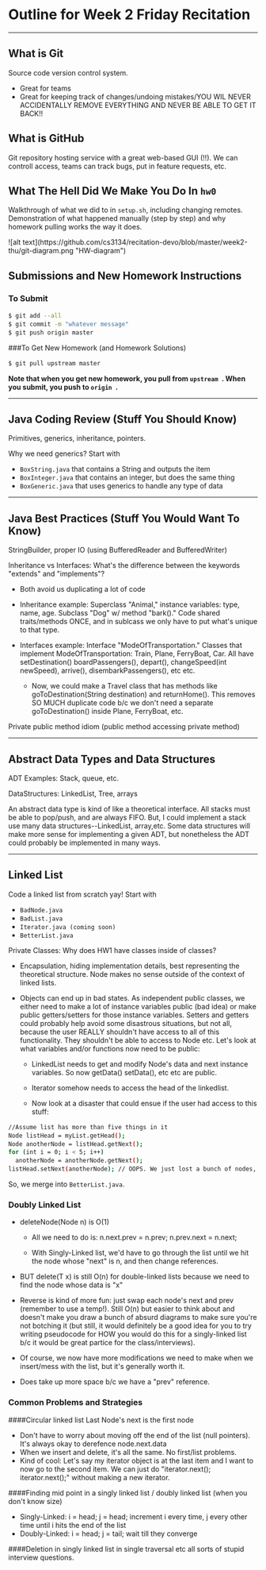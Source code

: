 # Outline for Week 2 Friday Recitation
***
## What is Git

Source code version control system.
* Great for teams
* Great for keeping track of changes/undoing mistakes/YOU WIL NEVER ACCIDENTALLY REMOVE EVERYTHING AND NEVER BE ABLE TO GET IT BACK!!

## What is GitHub
Git repository hosting service with a great web-based GUI (!!). We can controll access, teams can track bugs, put in feature requests, etc.

## What The Hell Did We Make You Do In `hw0`
Walkthrough of what we did to in `setup.sh`, including changing remotes. Demonstration of what happened manually (step by step) and why homework pulling works the way it does.
<p>
![alt text](https://github.com/cs3134/recitation-devo/blob/master/week2-thu/git-diagram.png "HW-diagram")


## Submissions and New Homework Instructions

### To Submit
```bash
$ git add --all
$ git commit -m "whatever message"
$ git push origin master
```

###To Get New Homework (and Homework Solutions)
 ```bash
$ git pull upstream master
 ```

**Note that when you get new homework, you pull from  `upstream `. When you submit, you push to  `origin `.**

***

## Java Coding Review (Stuff You Should Know)

Primitives, generics, inheritance, pointers.

Why we need generics? Start with

- `BoxString.java` that contains a String and outputs the item
- `BoxInteger.java` that contains an integer, but does the same thing
- `BoxGeneric.java` that uses generics to handle any type of data

***

## Java Best Practices (Stuff You Would Want To Know)

StringBuilder, proper IO (using BufferedReader and BufferedWriter)

Inheritance vs Interfaces: What's the difference between the keywords "extends" and "implements"?
* Both avoid us duplicating a lot of code
* Inheritance example: Superclass "Animal," instance variables: type, name, age. Subclass "Dog" w/ method "bark()." Code shared traits/methods ONCE, and in sublcass we only have to put what's unique to that type.

* Interfaces example: Interface "ModeOfTransportation." Classes that implement ModeOfTransportation: Train, Plane, FerryBoat, Car. All have setDestination() boardPassengers(), depart(), changeSpeed(int newSpeed), arrive(), disembarkPassengers(), etc etc.
  * Now, we could make a Travel class that has methods like goToDestination(String destination) and returnHome(). This removes SO MUCH duplicate code b/c we don't need a separate goToDestination() inside Plane, FerryBoat, etc.

Private public method idiom (public method accessing private method)

***

## Abstract Data Types and Data Structures

ADT Examples: Stack, queue, etc.

DataStructures: LinkedList, Tree, arrays

An abstract data type is kind of like a theoretical interface. All stacks must be able to pop/push, and are always FIFO. But, I could implement a stack use many data structures--LinkedList, array,etc. Some data structures will make more sense for implementing a given ADT, but nonetheless the ADT could probably be implemented in many ways.

***

## Linked List

Code a linked list from scratch yay! Start with

- `BadNode.java`
- `BadList.java`
- `Iterator.java (coming soon)`
- `BetterList.java`

Private Classes: Why does HW1 have classes inside of classes?
* Encapsulation, hiding implementation details, best representing the theoretical structure. Node makes no sense outside of the context of linked lists.
* Objects can end up in bad states. As independent public classes, we either need to make a lot of instance variables public (bad idea) or make public getters/setters for those instance variables. Setters and getters could probably help avoid some disastrous situations, but not all, because the user REALLY shouldn't have access to all of this functionality. They shouldn't be able to access to Node etc. Let's look at what variables and/or functions now need to be public:

  * LinkedList needs to get and modify Node's data and next instance variables. So now getData() setData(), etc etc are public.
  * Iterator somehow needs to access the head of the linkedlist.

  * Now look at a disaster that could ensue if the user had access to this stuff:
```bash
//Assume list has more than five things in it
Node listHead = myList.getHead();
Node anotherNode = listHead.getNext(); 
for (int i = 0; i < 5; i++) 
  anotherNode = anotherNode.getNext();
listHead.setNext(anotherNode); // OOPS. We just lost a bunch of nodes, and now list size is completely wrong!! This breaks SO MUCH OTHER CODE.
``` 

So, we merge into `BetterList.java`.


### Doubly Linked List

* deleteNode(Node n) is O(1)
  * All we need to do is:
    n.next.prev = n.prev;
    n.prev.next = n.next; 

  * With Singly-Linked list, we'd have to go through the list until we hit the node whose "next" is n, and then change references.

* BUT delete(T x) is still O(n) for double-linked lists because we need to find the node whose data is "x"

* Reverse is kind of more fun: just swap each node's next and prev (remember to use a temp!). Still O(n) but easier to think about and doesn't make you draw a bunch of absurd diagrams to make sure you're not botching it (but still, it would definitely be a good idea for you to try writing pseudocode for HOW you would do this for a singly-linked list b/c it would be great partice for the class/interviews).

* Of course, we now have more modifications we need to make when we insert/mess with the list, but it's generally worth it.

* Does take up more space b/c we have a "prev" reference.

### Common Problems and Strategies

####Circular linked list
Last Node's next is the first node
* Don't have to worry about moving off the end of the list (null pointers). It's always okay to derefence node.next.data 
* When we insert and delete, it's all the same. No first/list problems.
* Kind of cool: Let's say my iterator object is at the last item and I want to now go to the second item. We can just do "iterator.next(); iterator.next();" without making a new iterator.


####Finding mid point in a singly linked list / doubly linked list (when you don't know size)
* Singly-Linked: i = head; j = head; increment i every time, j every other time until i hits the end of the list
* Doubly-Linked: i = head; j = tail; wait till they converge

####Deletion in singly linked list in single traversal etc all sorts of stupid interview questions.
